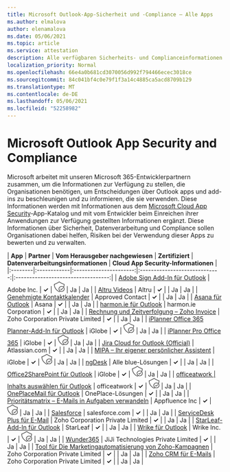 ```yaml
---
title: Microsoft Outlook-App-Sicherheit und -Compliance – Alle Apps
ms.author: elmalova
author: elenamalova
ms.date: 05/06/2021
ms.topic: article
ms.service: attestation
description: Alle verfügbaren Sicherheits- und Complianceinformationen für alle Microsoft Outlook Apps.
localization_priority: Normal
ms.openlocfilehash: 66e4a0b681cd3070056d992f794466ecec3018ce
ms.sourcegitcommit: 84c041bf4c0e79f1f3a14c4885ca5acd8709b129
ms.translationtype: MT
ms.contentlocale: de-DE
ms.lasthandoff: 05/06/2021
ms.locfileid: "52258982"
---
```

# <a name="microsoft-outlook-app-security-and-compliance"></a>Microsoft Outlook App Security and Compliance

Microsoft arbeitet mit unseren Microsoft 365-Entwicklerpartnern zusammen, um die Informationen zur Verfügung zu stellen, die Organisationen benötigen, um Entscheidungen über Outlook apps und add-ins zu beschleunigen und zu informieren, die sie verwenden. Diese Informationen werden mit Informationen aus dem [Microsoft Cloud App Security](https://www.microsoft.com/en-us/enterprise-mobility-security/cloud-app-security)-App-Katalog und mit vom Entwickler beim Einreichen ihrer Anwendungen zur Verfügung gestellten Informationen ergänzt. Diese Informationen über Sicherheit, Datenverarbeitung und Compliance sollen Organisationen dabei helfen, Risiken bei der Verwendung dieser Apps zu bewerten und zu verwalten.

| **App** | **Partner** | **Vom Herausgeber nachgewiesen** | **Zertifiziert** | **Datenverarbeitungsinformationen** | **Cloud App Security-Informationen** |
|:--------|:------------|:----------------------:|:-----------------------------:|:----------------------------------:|
| [Adobe Sign Add-In für Outlook](./adobe-inc-sign-add-in-for-outlook.md) | Adobe Inc. | **✓** | <img alt="Certified application badge" src="../media/certified-badge.png" height="25" width="25" /> | Ja | Ja |
| [Altru Videos](./altru-videos.md) | Altru | **✓** |  | Ja | Ja |
| [Genehmigte Kontaktkalender](./approved-contact-calendars.md) | Approved Contact | **✓** |  | Ja | Ja |
| [Asana für Outlook](./asana-for-outlook.md) | Asana | **✓** |  | Ja | Ja |
| [harmon.ie für Outlook](./harmonie-corporation-for-outlook.md) | harmon.ie Corporation | **✓** |  | Ja | Ja |
| [Rechnung und Zeitverfolgung – Zoho Invoice](./zoho-corporation-private-limited-invoice-and-time-tracking.md) | Zoho Corporation Private Limited | **✓** |  | Ja | Ja |
| [iPlanner Office 365 Planner-Add-In für Outlook](./iglobe-iplanner-office-365-planner-add-in-for-outlook.md) | iGlobe | **✓** | <img alt="Certified application badge" src="../media/certified-badge.png" height="25" width="25" /> | Ja | Ja |
| [iPlanner Pro Office 365](./iglobe-iplanner-pro-office-365.md) | iGlobe | **✓** | <img alt="Certified application badge" src="../media/certified-badge.png" height="25" width="25" /> | Ja | Ja |
| [Jira Cloud for Outlook (Official)](./atlassiancom-jira-cloud-for-outlook-official.md) | Atlassian.com | **✓** |  | Ja | Ja |
| [MIPA – Ihr eigener persönlicher Assistent](./iglobe-mipa-your-own-personal-assistant.md) | iGlobe | **✓** | <img alt="Certified application badge" src="../media/certified-badge.png" height="25" width="25" /> | Ja | Ja |
| [ngDesk](./all-blue-solutions-ngdesk.md) | Alle blue-Lösungen | **✓** |  | Ja | Ja |
| [Office2SharePoint für Outlook](./iglobe-office2sharepoint-for-outlook.md) | iGlobe | **✓** | <img alt="Certified application badge" src="../media/certified-badge.png" height="25" width="25" /> | Ja | Ja |
| [officeatwork | Inhalts auswählen für Outlook](./officeatwork-officeatworkcontent-chooser-for-outlook.md) | officeatwork | **✓** | <img alt="Certified application badge" src="../media/certified-badge.png" height="25" width="25" /> | Ja | Ja |
| [OnePlaceMail für Outlook](./oneplace-solutions-oneplacemail-for-outlook.md) | OnePlace-Lösungen | **✓** |  | Ja | Ja |
| [Prioritätsmatrix – E-Mails in Aufgaben verwandeln](./appfluence-inc-priority-matrix-turn-emails-into-tasks.md) | Appfluence Inc | **✓** | <img alt="Certified application badge" src="../media/certified-badge.png" height="25" width="25" /> | Ja | Ja |
| [Salesforce](./salesforcecom-salesforce.md) | salesforce.com | **✓** |  | Ja | Ja |
| [ServiceDesk Plus für E-Mail](./zoho-corporation-private-limited-servicedesk-plus-for-email.md) | Zoho Corporation Private Limited | **✓** |  | Ja | Ja |
| [StarLeaf-Add-In für Outlook](./starleaf-add-in-for-outlook.md) | StarLeaf | **✓** |  | Ja | Ja |
| [Wrike für Outlook](./wrike-inc-for-outlook.md) | Wrike Inc. | **✓** | <img alt="Certified application badge" src="../media/certified-badge.png" height="25" width="25" /> | Ja | Ja |
| [Wunder365](./jiji-technologies-private-limited-wunder365.md) | JiJi Technologies Private Limited | **✓** |  | Ja | Ja |
| [Tool für Die Marketingautomatisierung von Zoho-Kampagnen](./zoho-corporation-private-limited-campaigns-tool-for-marketing-automation.md) | Zoho Corporation Private Limited | **✓** |  | Ja | Ja |
| [Zoho CRM für E-Mails](./zoho-corporation-private-limited-crm-for-email.md) | Zoho Corporation Private Limited | **✓** |  | Ja | Ja |
